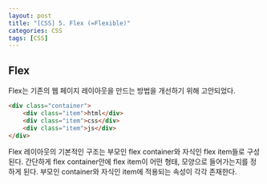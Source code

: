 ```yaml
---
layout: post
title: "[CSS] 5. Flex (=Flexible)" 
categories: CSS
tags: [CSS]
---
```


## Flex

Flex는 기존의 웹 페이지 레이아웃을 만드는 방법을 개선하기 위해 고안되었다.

~~~html
<div class="container">
	<div class="item">html</div>
	<div class="item">css</div>
	<div class="item">js</div>
</div>
~~~

Flex 레이아웃의 기본적인 구조는 부모인 flex container와 자식인 flex item들로 구성된다. 간단하게 flex container안에 flex item이 어떤 형태, 모양으로 들어가는지를 정하게 된다. 부모인 container와 자식인 item에 적용되는 속성이 각각 존재한다.











